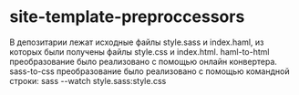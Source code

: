 # site-template-preproccessors
В депозитарии лежат исходные файлы style.sass и index.haml, из которых были получены файлы style.css и index.html.
haml-to-html преобразование было реализовано с помощью онлайн конвертера.
sass-to-css преобразование было реализовано с помощью командной строки: sass --watch style.sass:style.css
